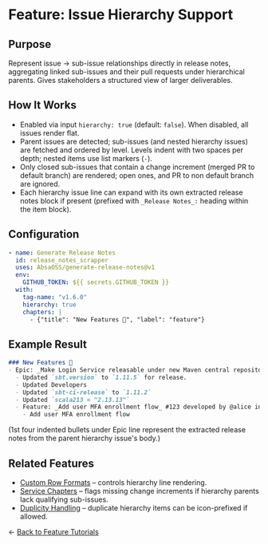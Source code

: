 # Feature: Issue Hierarchy Support

## Purpose
Represent issue → sub-issue relationships directly in release notes, aggregating linked sub-issues and their pull requests under hierarchical parents. Gives stakeholders a structured view of larger deliverables.

## How It Works
- Enabled via input `hierarchy: true` (default: `false`). When disabled, all issues render flat.
- Parent issues are detected; sub-issues (and nested hierarchy issues) are fetched and ordered by level. Levels indent with two spaces per depth; nested items use list markers (`-`).
- Only closed sub-issues that contain a change increment (merged PR to default branch) are rendered; open ones, and PR to non default branch are ignored.
- Each hierarchy issue line can expand with its own extracted release notes block if present (prefixed with `_Release Notes_:` heading within the item block).

## Configuration
```yaml
- name: Generate Release Notes
  id: release_notes_scrapper
  uses: AbsaOSS/generate-release-notes@v1
  env:
    GITHUB_TOKEN: ${{ secrets.GITHUB_TOKEN }}
  with:
    tag-name: "v1.6.0"
    hierarchy: true
    chapters: |
      - {"title": "New Features 🎉", "label": "feature"}
```

## Example Result
```markdown
### New Features 🎉
- Epic: _Make Login Service releasable under new Maven central repository_ #140
  - Updated `sbt.version` to `1.11.5` for release.
  - Updated Developers
  - Updated `sbt-ci-release` to `1.11.2`
  - Updated `scala213 = "2.13.13"`
  - Feature: _Add user MFA enrollment flow_ #123 developed by @alice in #124
    - Add user MFA enrollment flow
```
(1st four indented bullets under Epic line represent the extracted release notes from the parent hierarchy issue's body.)

## Related Features
- [Custom Row Formats](./custom_row_formats.md) – controls hierarchy line rendering.
- [Service Chapters](./service_chapters.md) – flags missing change increments if hierarchy parents lack qualifying sub-issues.
- [Duplicity Handling](./duplicity_handling.md) – duplicate hierarchy items can be icon-prefixed if allowed.

← [Back to Feature Tutorials](../../README.md#feature-tutorials)

